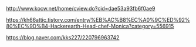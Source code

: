 http://www.kocw.net/home/cview.do?cid=dae53a93fb6f0ae9

https://kh66attic.tistory.com/entry/%EB%AC%B8%EC%A0%9C%ED%92%80%EC%9D%B4-Hackerearth-Head-chef-Monica?category=556915


https://blog.naver.com/kks227/220796963742
